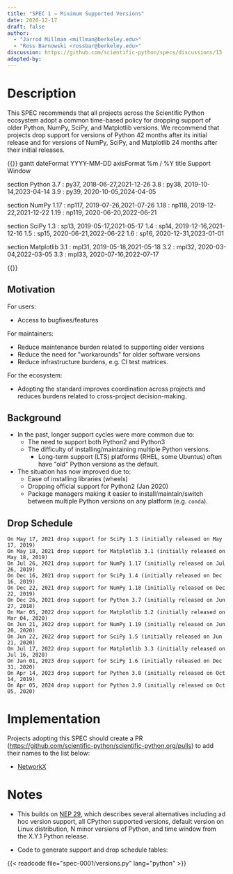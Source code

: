 ```yaml
---
title: "SPEC 1 — Minimum Supported Versions"
date: 2020-12-17
draft: false
author:
  - "Jarrod Millman <millman@berkeley.edu>"
  - "Ross Barnowski <rossbar@berkeley.edu>"
discussion: https://github.com/scientific-python/specs/discussions/13
adopted-by:
---
```



# Description

This SPEC recommends that all projects across the Scientific Python
ecosystem adopt a common time-based policy for dropping
support of older Python, NumPy, SciPy, and Matplotlib versions.
We recommend that projects drop support for versions of Python 42 months after
its initial release and for versions of NumPy, SciPy, and Matplotlib 24 months
after their initial releases.

{{<mermaid>}}
gantt
dateFormat  YYYY-MM-DD
axisFormat  %m / %Y
title Support Window

section Python
3.7  :     py37, 2018-06-27,2021-12-26
3.8  :     py38, 2019-10-14,2023-04-14
3.9  :     py39, 2020-10-05,2024-04-05

section NumPy
1.17  :     np117, 2019-07-26,2021-07-26
1.18  :     np118, 2019-12-22,2021-12-22
1.19  :     np119, 2020-06-20,2022-06-21

section SciPy
1.3  :     sp13, 2019-05-17,2021-05-17
1.4  :     sp14, 2019-12-16,2021-12-16
1.5  :     sp15, 2020-06-21,2022-06-22
1.6  :     sp16, 2020-12-31,2023-01-01

section Matplotlib
3.1  :     mpl31, 2019-05-18,2021-05-18
3.2  :     mpl32, 2020-03-04,2022-03-05
3.3  :     mpl33, 2020-07-16,2022-07-17

{{</mermaid>}}

## Motivation

For users:
 - Access to bugfixes/features

For maintainers:
 - Reduce maintenance burden related to supporting older versions
 - Reduce the need for "workarounds" for older software versions
 - Reduce infrastructure burdens, e.g. CI test matrices.

For the ecosystem:
 - Adopting the standard improves coordination across projects and reduces
   burdens related to cross-project decision-making.

## Background
 - In the past, longer support cycles were more common due to:
   * The need to support both Python2 and Python3
   * The difficulty of installing/maintaining multiple Python versions.
     - Long-term support (LTS) platforms (RHEL, some Ubuntus) often have "old"
       Python versions as the default.
 - The situation has now improved due to:
   * Ease of installing libraries (wheels)
   * Dropping official support for Python2 (Jan 2020)
   * Package managers making it easier to install/maintain/switch between
     multiple Python versions on any platform (e.g. `conda`).

## Drop Schedule

    On May 17, 2021 drop support for SciPy 1.3 (initially released on May 17, 2019)
    On May 18, 2021 drop support for Matplotlib 3.1 (initially released on May 18, 2019)
    On Jul 26, 2021 drop support for NumPy 1.17 (initially released on Jul 26, 2019)
    On Dec 16, 2021 drop support for SciPy 1.4 (initially released on Dec 16, 2019)
    On Dec 22, 2021 drop support for NumPy 1.18 (initially released on Dec 22, 2019)
    On Dec 26, 2021 drop support for Python 3.7 (initially released on Jun 27, 2018)
    On Mar 05, 2022 drop support for Matplotlib 3.2 (initially released on Mar 04, 2020)
    On Jun 21, 2022 drop support for NumPy 1.19 (initially released on Jun 20, 2020)
    On Jun 22, 2022 drop support for SciPy 1.5 (initially released on Jun 21, 2020)
    On Jul 17, 2022 drop support for Matplotlib 3.3 (initially released on Jul 16, 2020)
    On Jan 01, 2023 drop support for SciPy 1.6 (initially released on Dec 31, 2020)
    On Apr 14, 2023 drop support for Python 3.8 (initially released on Oct 14, 2019)
    On Apr 05, 2024 drop support for Python 3.9 (initially released on Oct 05, 2020)

# Implementation

Projects adopting this SPEC should create a PR
(https://github.com/scientific-python/scientific-python.org/pulls) to add their
names to the list below:

- [NetworkX](https://github.com/networkx/networkx)


# Notes

- This builds on [NEP 29](https://numpy.org/neps/nep-0029-deprecation_policy.html),
  which describes several alternatives including ad hoc version support, all
  CPython supported versions, default version on Linux distribution, N minor
  versions of Python, and time window from the X.Y.1 Python release.

- Code to generate support and drop schedule tables:

{{< readcode file="spec-0001/versions.py" lang="python" >}}
